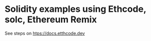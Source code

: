 # Solidity examples using Ethcode, solc, Ethereum Remix
See steps on [htps://docs.etthcode.dev](htps://docs.etthcode.dev)